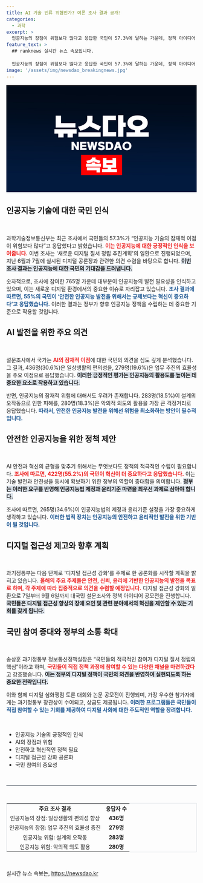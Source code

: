 ```yaml
---
title: AI 기술 인류 위협인가? 여론 조사 결과 공개!
categories:
  - 과학
excerpt: >
  인공지능의 장점이 위험보다 많다고 응답한 국민이 57.3%에 달하는 가운데, 정책 아이디어 공모전 등 다양한 방식으로 국민 의견을 수렴할 예정이다. 디지털 접근성 강화를 위한 새로운 공론화가 시작된다!
feature_text: >
  ## ranknews 실시간 뉴스 속보입니다.

  인공지능의 장점이 위험보다 많다고 응답한 국민이 57.3%에 달하는 가운데, 정책 아이디어 공모전 등 다양한 방식으로 국민 의견을 수렴할 예정이다. 디지털 접근성 강화를 위한 새로운 공론화가 시작된다!
image: '/assets/img/newsdao_breakingnews.jpg'
---
```


<p><img src="/assets/img/newsdao_breakingnews.jpg" alt="ranknews 속보" /></p>

<h2 data-ke-size="size26">인공지능 기술에 대한 국민 인식</h2>

<p data-ke-size="size16">&nbsp;</p>

<p>과학기술정보통신부는 최근 조사에서 국민들의 57.3%가 “인공지능 기술의 잠재적 이점이 위험보다 많다”고 응답했다고 밝혔습니다. <b><span style="color: #ee2323;">이는 인공지능에 대한 긍정적인 인식을 보여줍니다.</span></b> 이번 조사는 '새로운 디지털 질서 정립 추진계획'의 일환으로 진행되었으며, 지난 6월과 7월에 실시된 디지털 공론장과 관련한 의견 수렴을 바탕으로 합니다. <b><span style="background-color: #21538527;">이번 조사 결과는 인공지능에 대한 국민의 기대감을 드러냅니다.</span></b> </p>

<p>숫자적으로, 조사에 참여한 765명 가운데 대부분이 인공지능의 발전 필요성을 인식하고 있으며, 이는 새로운 디지털 환경에서의 중요한 이슈로 자리잡고 있습니다. <b><span style="color: #1a5490;">조사 결과에 따르면, 55%의 국민이 ‘안전한 인공지능 발전을 위해서는 규제보다는 혁신이 중요하다’고 응답했습니다.</span></b> 이러한 결과는 정부가 향후 인공지능 정책을 수립하는 데 중요한 기준으로 작용할 것입니다.</p>

<h2 data-ke-size="size26">AI 발전을 위한 주요 의견</h2>

<p data-ke-size="size16">&nbsp;</p>

<p>설문조사에서 국가는 <b><span style="color: #ee2323;">AI의 잠재적 이점</span></b>에 대한 국민의 의견을 심도 깊게 분석했습니다. 그 결과, 436명(30.6%)은 일상생활의 편의성을, 279명(19.6%)은 업무 추진의 효율성을 주요 이점으로 응답했습니다. <b><span style="background-color: #21538527;">이러한 긍정적인 평가는 인공지능의 활용도를 높이는 데 중요한 요소로 작용하고 있습니다.</span></b></p>

<p>반면, 인공지능의 잠재적 위험에 대해서도 우려가 존재합니다. 283명(18.5%)이 설계의 오작동으로 인한 피해를, 280명(18.3%)은 악의적 의도의 활용을 가장 큰 걱정거리로 응답했습니다. <b><span style="color: #1a5490;">따라서, 안전한 인공지능 발전을 위해선 위험을 최소화하는 방안이 필수적입니다.</span></b></p>

<h2 data-ke-size="size26">안전한 인공지능을 위한 정책 제안</h2>

<p data-ke-size="size16">&nbsp;</p>

<p>AI 안전과 혁신의 균형을 맞추기 위해서는 무엇보다도 정책의 적극적인 수립이 필요합니다. <b><span style="color: #ee2323;">조사에 따르면, 422명(55.2%)의 국민이 혁신이 더 중요하다고 응답했습니다.</span></b> 이는 기술 발전과 안전성을 동시에 확보하기 위한 정부의 역할이 중대함을 의미합니다. <b><span style="background-color: #21538527;">정부는 이러한 요구를 반영해 인공지능법 제정과 윤리기준 마련을 최우선 과제로 삼아야 합니다.</span></b></p>

<p>조사에 따르면, 265명(34.6%)이 인공지능법의 제정과 윤리기준 설정을 가장 중요하게 생각하고 있습니다. <b><span style="color: #1a5490;">이러한 법적 장치는 인공지능의 안전하고 윤리적인 발전을 위한 기반이 될 것입니다.</span></b></p>

<h2 data-ke-size="size26">디지털 접근성 제고와 향후 계획</h2>

<p data-ke-size="size16">&nbsp;</p>

<p>과기정통부는 다음 단계로 '디지털 접근성 강화'를 주제로 한 공론화를 시작할 계획을 밝히고 있습니다. <b><span style="color: #ee2323;">올해의 주요 주제들은 안전, 신뢰, 윤리에 기반한 인공지능의 발전을 목표로 하며, 각 주제에 따라 집중적으로 의견을 수렴할 예정입니다.</span></b> 디지털 접근성 강화의 일환으로 7일부터 9월 6일까지 대국민 설문조사와 정책 아이디어 공모전을 진행합니다. <b><span style="background-color: #21538527;">국민들은 디지털 접근성 향상의 장애 요인 및 관련 분야에서의 혁신을 제안할 수 있는 기회를 갖게 됩니다.</span></b></p>

<h2 data-ke-size="size26">국민 참여 증대와 정부의 소통 확대</h2>

<p data-ke-size="size16">&nbsp;</p>

<p>송상훈 과기정통부 정보통신정책실장은 “국민들의 적극적인 참여가 디지털 질서 정립의 핵심”이라고 하며, <b><span style="color: #ee2323;">국민들이 직접 정책 과정에 참여할 수 있는 다양한 채널을 마련하겠다</span></b>고 강조했습니다. <b><span style="background-color: #21538527;">이는 정부의 디지털 정책이 국민의 의견을 반영하여 실현되도록 하는 중요한 전략입니다.</span></b></p>

<p>이와 함께 디지털 심화쟁점 토론 대회와 논문 공모전이 진행되며, 가장 우수한 참가자에게는 과기정통부 장관상이 수여되고, 상금도 제공됩니다. <b><span style="color: #1a5490;">이러한 프로그램들은 국민들이 직접 참여할 수 있는 기회를 제공하여 디지털 사회에 대한 주도적인 역할을 장려합니다.</span></b></p>

<p data-ke-size="size16">&nbsp;</p>

<ul>
<li>인공지능 기술의 긍정적인 인식</li>
<li>AI의 장점과 위험</li>
<li>안전하고 혁신적인 정책 필요</li>
<li>디지털 접근성 강화 공론화</li>
<li>국민 참여의 중요성</li>
</ul>

<p data-ke-size="size16">&nbsp;</p>

<hr style="height:2px; border:none; background-color:#6c757d;"/>

<p data-ke-size="size16">&nbsp;</p> 

<table style="width: 100%; border: 1px solid #dee2e6;">
<tr>
<td style="text-align: center; height: 17px;"><b>주요 조사 결과</b></td>
<td style="text-align: center; height: 17px;"><b>응답자 수</b></td>
</tr>
<tr>
<td style="text-align: center; height: 17px;">인공지능의 장점: 일상생활의 편의성 향상</td>
<td style="text-align: center; height: 17px;"><b>436명</b></td>
</tr>
<tr>
<td style="text-align: center; height: 17px;">인공지능의 장점: 업무 추진의 효율성 증진</td>
<td style="text-align: center; height: 17px;"><b>279명</b></td>
</tr>
<tr>
<td style="text-align: center; height: 17px;">인공지능 위험: 설계의 오작동</td>
<td style="text-align: center; height: 17px;"><b>283명</b></td>
</tr>
<tr>
<td style="text-align: center; height: 17px;">인공지능 위험: 악의적 의도 활용</td>
<td style="text-align: center; height: 17px;"><b>280명</b></td>
</tr>
</table>

<p data-ke-size="size16">&nbsp;</p>
실시간 뉴스 속보는, <a href="https://newsdao.kr" rel="dofollow">https://newsdao.kr</a>



